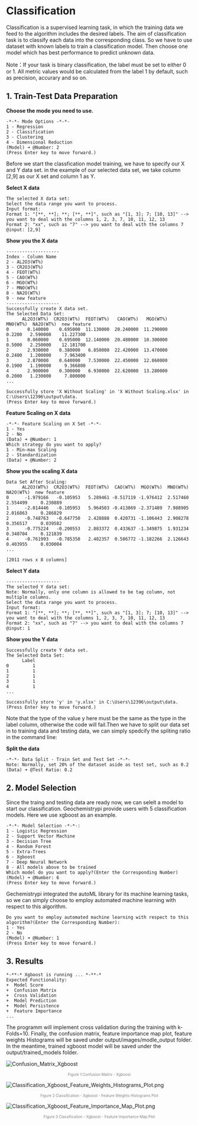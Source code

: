 
# Classification

Classification is a supervised learning task, in which the training data we feed to the algorithm includes the desired labels. The aim of classification task is to classify each data into the corresponding class. So we have to use dataset with known labels to train a classification model. Then choose one model which has best performance to predict unknown data.

Note：If your task is binary classification, the label must be set to either 0 or 1. All metric values would be calculated from the label 1 by default, such as precision, accurary and so on.

## 1. Train-Test Data Preparation
**Choose the mode you need to use.**

```
-*-*- Mode Options -*-*-
1 - Regression
2 - Classification
3 - Clustering
4 - Dimensional Reduction
(Model) ➜ @Number: 2
(Press Enter key to move forward.)
```

Before we start the classfication model training, we have to specify our X and Y data set. in the example of our selected data set, we take column [2,9] as our X set and column 1 as Y.

**Select X data**
```
The selected X data set:
Select the data range you want to process.
Input format:
Format 1: "[**, **]; **; [**, **]", such as "[1, 3]; 7; [10, 13]" --> you want to deal with the columns 1, 2, 3, 7, 10, 11, 12, 13
Format 2: "xx", such as "7" --> you want to deal with the columns 7
@input: [2,9]
```
**Show you the X data**
```
--------------------
Index - Column Name
2 - AL2O3(WT%)
3 - CR2O3(WT%)
4 - FEOT(WT%)
5 - CAO(WT%)
6 - MGO(WT%)
7 - MNO(WT%)
8 - NA2O(WT%)
9 - new feature
--------------------
Successfully create X data set.
The Selected Data Set:
      AL2O3(WT%)  CR2O3(WT%)  FEOT(WT%)   CAO(WT%)   MGO(WT%)  MNO(WT%)  NA2O(WT%)  new feature
0       0.140000    0.695000  11.130000  20.240000  11.290000    0.2200   2.590000    11.227300
1       0.060000    0.695000  12.140000  20.480000  10.300000    0.5000   2.250000    12.181700
2       2.930000    0.380000   6.850000  22.420000  13.470000    0.2400   1.200000     7.963400
3       2.870000    0.640000   7.530000  22.450000  12.860000    0.1900   1.190000     9.366800
4       2.900000    0.300000   6.930000  22.620000  13.280000    0.2000   1.230000     7.800000
...

Successfully store 'X Without Scaling' in 'X Without Scaling.xlsx' in C:\Users\12396\output\data.
(Press Enter key to move forward.)
```
**Feature Scaling on X data**
```
-*-*- Feature Scaling on X Set -*-*-
1 - Yes
2 - No
(Data) ➜ @Number: 1
Which strategy do you want to apply?
1 - Min-max Scaling
2 - Standardization
(Data) ➜ @Number: 2
```
**Show you the scaling X data**
```
Data Set After Scaling:
      AL2O3(WT%)  CR2O3(WT%)  FEOT(WT%)  CAO(WT%)  MGO(WT%)  MNO(WT%)  NA2O(WT%)  new feature
0      -1.979166   -0.105953   5.289461 -0.517119 -1.976412  2.517460   2.554499     0.230889
1      -2.014446   -0.105953   5.964503 -0.413869 -2.371489  7.988905   2.016863     0.286829
2      -0.748763   -0.647750   2.428888  0.420731 -1.106443  2.908278   0.356517     0.039582
3      -0.775224   -0.200553   2.883372  0.433637 -1.349875  1.931234   0.340704     0.121839
4      -0.761993   -0.785350   2.482357  0.506772 -1.182266  2.126643   0.403955     0.030004
...

[2011 rows x 8 columns]
```
**Select Y data**
```
--------------------
The selected Y data set:
Note: Normally, only one column is allowed to be tag column, not multiple columns.
Select the data range you want to process.
Input format:
Format 1: "[**, **]; **; [**, **]", such as "[1, 3]; 7; [10, 13]" --> you want to deal with the columns 1, 2, 3, 7, 10, 11, 12, 13
Format 2: "xx", such as "7" --> you want to deal with the columns 7
@input: 1
```
**Show you the Y data**
```
Successfully create Y data set.
The Selected Data Set:
      Label
0         1
1         1
2         1
3         1
4         1
...

Successfully store 'y' in 'y.xlsx' in C:\Users\12396\output\data.
(Press Enter key to move forward.)
```

Note that the type of the value y here must be the same as the type in the label column, otherwise the code will fail.Then we have to split our data set in to training data and testing data, we can simply spedcify the spliting ratio in the command line:

**Split the data**

    -*-*- Data Split - Train Set and Test Set -*-*-
    Note: Normally, set 20% of the dataset aside as test set, such as 0.2
    (Data) ➜ @Test Ratio: 0.2


## 2. Model Selection

Since the traing and testing data are ready now, we can selelt a model to start our classification. Geochemistrypi provide users with 5 classification models. Here we use xgboost as an example.

    -*-*- Model Selection -*-*-:
    1 - Logistic Regression
    2 - Support Vector Machine
    3 - Decision Tree
    4 - Random Forest
    5 - Extra-Trees
    6 - Xgboost
    7 - Deep Neural Network
    8 - All models above to be trained
    Which model do you want to apply?(Enter the Corresponding Number)
    (Model) ➜ @Number: 6
    (Press Enter key to move forward.)

Gechemistrypi integrated the autoML library for its machine learning tasks, so we can simply choose to employ automated machine learning with respect to this algorithm.

    Do you want to employ automated machine learning with respect to this algorithm?(Enter the Corresponding Number):
    1 - Yes
    2 - No
    (Model) ➜ @Number: 1
    (Press Enter key to move forward.)



## 3. Results

    *-**-* Xgboost is running ... *-**-*
    Expected Functionality:
    +  Model Score
    +  Confusion Matrix
    +  Cross Validation
    +  Model Prediction
    +  Model Persistence
    +  Feature Importance
    ...

The programm will implement cross validation during the training with k-Folds=10. Finally, the confusion matrix, feature importance map plot, feature weights Histograms will be saved under output/images/modle_output folder. In the meantime, trained xgboost model will be saved under the output/trained_models folder.

![Confusion_Matrix_Xgboost](https://github.com/ZJUEarthData/geochemistrypi/assets/66779478/9a492532-f148-4db7-a8c6-cc234cb01b5b)

<font color=gray size=1><center>Figure 1 Confusion Matrix - Xgboost</center></font>

![Classification_Xgboost_Feature_Weights_Histograms_Plot.png](https://github.com/ZJUEarthData/geochemistrypi/assets/66779478/23471f65-11b3-4eb4-b744-7c2cc7ed33e7)

<font color=gray size=1><center>Figure 2 Classification - Xgboost - Feature Weights Histograms Plot</center></font>

![Classification_Xgboost_Feature_Importance_Map_Plot.png](https://github.com/ZJUEarthData/geochemistrypi/assets/66779478/bd9c17ff-accb-4f34-9c35-3f09315d70cd)

<font color=gray size=1><center>Figure 3 Classification - Xgboost - Feature Importance Map Plot</center></font>
